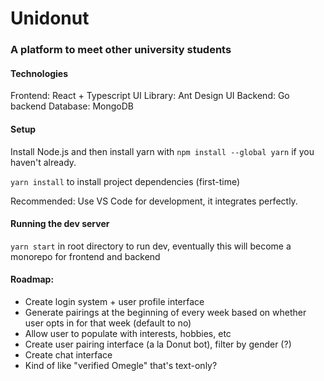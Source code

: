 # Unidonut
### A platform to meet other university students

#### Technologies
Frontend: React + Typescript
UI Library: Ant Design UI
Backend: Go backend
Database: MongoDB

#### Setup
Install Node.js and then install yarn with `npm install --global yarn` if you haven't already.

`yarn install` to install project dependencies (first-time)

Recommended: Use VS Code for development, it integrates perfectly.

#### Running the dev server
`yarn start` in root directory to run dev, eventually this will become a monorepo for frontend and backend

#### Roadmap:
- Create login system + user profile interface
- Generate pairings at the beginning of every week based on whether user opts in for that week (default to no)
- Allow user to populate with interests, hobbies, etc
- Create user pairing interface (a la Donut bot), filter by gender (?)
- Create chat interface
- Kind of like "verified Omegle" that's text-only?


